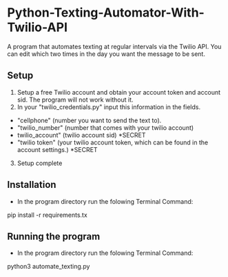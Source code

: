 # Python-Texting-Automator-With-Twilio-API
A program that automates texting at regular intervals via the Twilio API. 
You can edit which two times in the day you want the message to be sent. 

Setup
--------
1. Setup a free Twilio account and obtain your account token and account sid. The program will not work without it. 
2. In your "twilio_credentials.py" input this information in the fields. 

- "cellphone" (number you want to send the text to).
- "twilio_number" (number that comes with your twilio account)
- twilio_account" (twilio account sid)  *SECRET
- "twilio token" (your twilio account token, which can be found in the account settings.) *SECRET 

3. Setup complete

Installation
--------------
- In the program directory run the folowing Terminal Command:

pip install -r requirements.tx

Running the program
--------------------

- In the program directory run the folowing Terminal Command:

python3 automate_texting.py 
